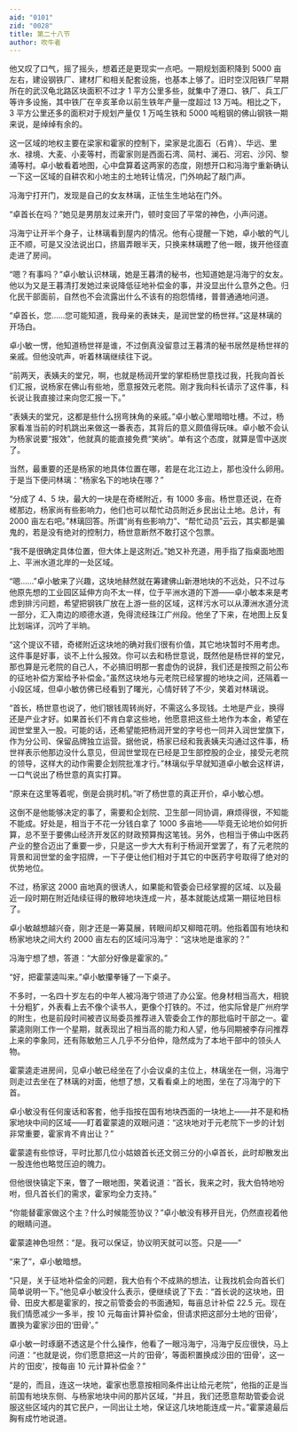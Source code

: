 ```yaml
---
aid: "0101"
zid: "0028"
title: 第二十八节
author: 吹牛者
---
```


他又叹了口气，摇了摇头，想着还是更现实一点吧。一期规划面积降到 5000 亩左右，建设钢铁厂、建材厂和相关配套设施，也基本上够了。旧时空汉阳铁厂早期所在的武汉龟北路区块面积不过才 1 平方公里多些，就集中了港口、铁厂、兵工厂等许多设施，其中铁厂在辛亥革命以前生铁年产量一度超过 13 万吨。相比之下，3 平方公里还多的面积对于规划产量仅 1 万吨生铁和 5000 吨粗钢的佛山钢铁一期来说，是绰绰有余的。

这一区域的地权主要在梁家和霍家的控制下，梁家是北面石（石肯）、华远、里水、禄境、大麦、小麦等村，而霍家则是西面石湾、简村、澜石、河宕、沙冈、黎涌等村。卓小敏看着地图，心中盘算着这两家的态度，刚想开口和冯海宁重新确认一下这一区域的自耕农和小地主的土地转让情况，门外响起了敲门声。

冯海宁打开门，发现是自己的女友林璃，正怯生生地站在门外。

“卓首长在吗？”她见是男朋友过来开门，顿时变回了平常的神色，小声问道。

冯海宁让开半个身子，让林璃看到屋内的情况。他有心提醒一下她，卓小敏的气儿正不顺，可是又没法说出口，挤眉弄眼半天，只换来林璃瞪了他一眼，拨开他径直走进了房间。

“嗯？有事吗？”卓小敏认识林璃，她是王暮清的秘书，也知道她是冯海宁的女友。他以为又是王暮清打发她过来说降低征地补偿金的事，并没显出什么意外之色。归化民干部面前，自然也不会流露出什么不该有的抱怨情绪，普普通通地问道。

“卓首长，您……您可能知道，我母亲的表妹夫，是润世堂的杨世祥。”这是林璃的开场白。

卓小敏一愣，他知道杨世祥是谁，不过倒真没留意过王暮清的秘书居然是杨世祥的亲戚。但他没吭声，听着林璃继续往下说。

“前两天，表姨夫的堂兄，啊，也就是杨润开堂的掌柜杨世意找过我，托我向首长们汇报，说杨家在佛山有些地，愿意报效元老院。刚才我向科长请示了这件事，科长说让我直接过来向您汇报一下。”

“表姨夫的堂兄，这都是些什么拐弯抹角的亲戚。”卓小敏心里暗暗吐槽。不过，杨家看准当前的时机跳出来做这一番表态，其背后的意义颇值得玩味。卓小敏不会认为杨家说要“报效”，他就真的能直接免费“笑纳”。单有这个态度，就算是雪中送炭了。

当然，最重要的还是杨家的地具体位置在哪，若是在北江边上，那也没什么卵用。于是当下便问林璃：“杨家名下的地块在哪？”

“分成了 4、5 块，最大的一块是在奇槎附近，有 1000 多亩。杨世意还说，在奇槎那边，杨家尚有些影响力，他们也可以帮忙动员附近乡民出让土地。总计，有 2000 亩左右吧。”林璃回答。所谓“尚有些影响力”、“帮忙动员”云云，其实都是骗鬼的，若是没有绝对的控制力，杨世意断然不敢打这个包票。

“我不是很确定具体位置，但大体上是这附近。”她又补充道，用手指了指桌面地图上、平洲水道北岸的一处区域。

“嗯……”卓小敏来了兴趣，这块地赫然就在筹建佛山新港地块的不远处，只不过与他原先想的工业园区延伸方向不太一样，位于平洲水道的下游——卓小敏本来是考虑到排污问题，希望把钢铁厂放在上游一些的区域，这样污水可以从潭洲水道分流一部分，汇入南边的顺德水道，免得流经珠江广州段。他坐了下来，在地图上反复比划端详，沉吟了半晌。

“这个提议不错，奇槎附近这块地的确对我们很有价值，其它地块暂时不用考虑。这件事是好事，谈不上什么报效。你可以去和杨世意说，既然他是杨世祥的堂兄，那也算是元老院的自己人，不必搞旧明那一套虚伪的说辞，我们还是按照之前公布的征地补偿方案给予补偿金。”虽然这块地与元老院已经掌握的地块之间，还隔着一小段区域，但卓小敏仿佛已经看到了曙光，心情好转了不少，笑着对林璃说。

“首长，杨世意也说了，他们银钱周转尚好，不需这么多现钱。土地是产业，换得还是产业才好。如果首长们不肯白拿这些地，他愿意把这些土地作为本金，希望在润世堂里入一股。可能的话，还希望能把杨润开堂的字号也一同并入润世堂旗下，作为分公司、保留品牌独立运营。据他说，杨家已经和我表姨夫沟通过这件事，杨世祥表示他那边没什么意见，但润世堂现在已经是卫生部控股的企业，接受元老院的领导，这样大的动作需要企划院批准才行。”林璃似乎早就知道卓小敏会这样讲，一口气说出了杨世意的真实打算。

“原来在这里等着呢，倒是会挑时机。”听了杨世意的真正开价，卓小敏心想。

这倒不是他能够决定的事了，需要和企划院、卫生部一同协调，麻烦得很，不知能不能成。好处是，相当于不花一分钱白拿了 1000 多亩地——毕竟无论地价如何折算，总不至于要佛山经济开发区的财政预算掏这笔钱。另外，也相当于佛山中医药产业的整合迈出了重要一步，只是这一步大大有利于杨润开堂罢了，有了元老院的背景和润世堂的金字招牌，一下子便让他们相对于其它的中医药字号取得了绝对的优势地位。

不过，杨家这 2000 亩地真的很诱人，如果能和管委会已经掌握的区域、以及最近一段时期在附近陆续征得的散碎地块连成一片，基本就能达成第一期征地目标了。

卓小敏越想越兴奋，刚才还是一筹莫展，转眼间却又柳暗花明。他指着国有地块和杨家地块之间大约 2000 亩左右的区域问冯海宁：“这块地是谁家的？”

冯海宁想了想，答道：“大部分好像是霍家的。”

“好，把霍蒙逵叫来。”卓小敏攥拳锤了一下桌子。

不多时，一名四十岁左右的中年人被冯海宁领进了办公室。他身材相当高大，相貌十分粗犷，外表看上去不像个读书人，更像个打铁的。不过，他实际曾是广州府学的附生，也是前段时间被咨议局委员推荐进入管委会工作的那批临时干部之一。霍蒙逵刚刚工作一个星期，就表现出了相当高的能力和人望，他与同期被李存问推荐上来的李象同，还有陈敏勉三人几乎不分伯仲，隐然成为了本地干部中的领头人物。

霍蒙逵走进房间，见卓小敏已经坐在了小会议桌的主位上，林璃坐在一侧，冯海宁则走过去坐在了林璃的对面，他想了想，又看看桌上的地图，坐在了冯海宁的下首。

卓小敏没有任何废话和客套，他手指按在国有地块西面的一块地上——并不是和杨家地块中间的区域——盯着霍蒙逵的双眼问道：“这块地对于元老院下一步的计划非常重要，霍家肯不肯出让？”

霍蒙逵有些惊讶，平时比那几位小姑娘首长还文弱三分的小卓首长，此时却散发出一股连他也略觉压迫的魄力。

但他很快镇定下来，瞥了一眼地图，笑着说道：“首长，我来之时，我大伯特地吩咐，但凡首长们的需求，霍家均全力支持。”

“你能替霍家做这个主？什么时候能签协议？”卓小敏没有移开目光，仍然直视着他的眼睛问道。

霍蒙逵神色坦然：“是。我可以保证，协议明天就可以签。只是——”

“来了”，卓小敏暗想。

“只是，关于征地补偿金的问题，我大伯有个不成熟的想法，让我找机会向首长们简单说明一下。”他见卓小敏没什么表示，便继续说了下去：“首长说的这块地，田骨、田皮大都是霍家的，按之前管委会的书面通知，每亩总计补偿 22.5 元。现在我们情愿减少一多半，按 10 元每亩计算补偿金，但请求把这部分土地的‘田骨’，置换为霍家沙田的‘田骨’。”

卓小敏一时琢磨不透这是个什么操作，他看了一眼冯海宁，冯海宁反应很快，马上问道：“也就是说，你们愿意把这一片的‘田骨’，等面积置换成沙田的‘田骨’，这一片的‘田皮’，按每亩 10 元计算补偿金？”

“是的，而且，连这一块地，霍家也愿意按相同条件出让给元老院”，他指的正是当前国有地块东侧、与杨家地块中间的那片区域，“并且，我们还愿意帮助管委会说服这些区域内的其它民户，一同出让土地，保证这几块地能连成一片。”霍蒙逵最后胸有成竹地说道。
